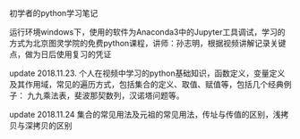 初学者的python学习笔记

运行环境windows下，使用的软件为Anaconda3中的Jupyter工具调试，学习的方式为北京图灵学院的免费python课程，讲师：孙志明，根据视频讲解记录关键点，做为日后使用复习的凭证

update 2018.11.23.
    个人在视频中学习的python基础知识，函数定义，变量定义及其作用域，常见的遍历方式，包括集合的定义、取值、赋值等，包括几个经典例子：
九九乘法表，斐波那契数列，汉诺塔问题等。

update 2018.11.24
    集合的常见用法及元祖的常见用法，传址与传值的区别，浅拷贝与深拷贝的区别

